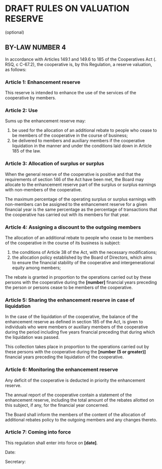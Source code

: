 ﻿DRAFT RULES ON VALUATION RESERVE
================================

(optional)

BY-LAW NUMBER 4
---------------

In accordance with Articles 149.1 and 149.6 to 185 of the Cooperatives Act (.
RSQ, c C-67.2), the cooperative is, by this Regulation, a reserve valuation, as
follows:

### Article 1: Enhancement reserve

This reserve is intended to enhance the use of the services of the cooperative by members.

### Article 2: Use

Sums up the enhancement reserve may:

1. be used for the allocation of an additional rebate to people who cease to be
   members of the cooperative in the course of business;
2. be delivered to members and auxiliary members if the cooperative liquidation
   in the manner and under the conditions laid down in Article 185 of the law.

### Article 3: Allocation of surplus or surplus

When the general reserve of the cooperative is positive and that the
requirements of section 146 of the Act have been met, the Board may allocate to
the enhancement reserve part of the surplus or surplus earnings with
non-members of the cooperative.

The maximum percentage of the operating surplus or surplus earnings with
non-members can be assigned to the enhancement reserve for a given financial
year is the same percentage as the percentage of transactions that the
cooperative has carried out with its members for that year.

### Article 4: Assigning a discount to the outgoing members

The allocation of an additional rebate to people who cease to be members of the
cooperative in the course of its business is subject:

1. the conditions of Article 38 of the Act, with the necessary modifications;
2. the allocation policy established by the Board of Directors, which aims to
   ensure the financial stability of the cooperative and intergenerational
   equity among members;

The rebate is granted in proportion to the operations carried out by these
persons with the cooperative during the **[number]** financial years preceding
the person or persons cease to be members of the cooperative.

### Article 5: Sharing the enhancement reserve in case of liquidation

In the case of the liquidation of the cooperative, the balance of the
enhancement reserve as defined in section 185 of the Act, is given to
individuals who were members or auxiliary members of the cooperative during the
period including five years financial preceding that during which the
liquidation was passed.

This collection takes place in proportion to the operations carried out by
these persons with the cooperative during the **[number (5 or greater)]**
financial years preceding the liquidation of the cooperative.

### Article 6: Monitoring the enhancement reserve

Any deficit of the cooperative is deducted in priority the enhancement reserve.

The annual report of the cooperative contain a statement of the enhancement
reserve, including the total amount of the rebates allotted on this subject, if
any, for the financial year concerned.

The Board shall inform the members of the content of the allocation of
additional rebates policy to the outgoing members and any changes thereto.

### Article 7: Coming into force

This regulation shall enter into force on **[date]**.




Date:

Secretary:

